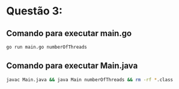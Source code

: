 # Questão 3:

## Comando para executar main.go
```bash
go run main.go numberOfThreads
```

## Comando para executar Main.java
```bash
javac Main.java && java Main numberOfThreads && rm -rf *.class
```
